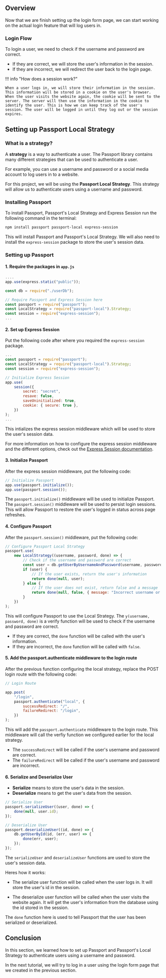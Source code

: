 ## Overview

Now that we are finish setting up the login form page, we can start working on the actual login feature that will log users in.

### Login Flow

To login a user, we need to check if the username and password are correct.

- If they are correct, we will store the user's information in the session.
- If they are incorrect, we will redirect the user back to the login page.

!!! info "How does a session work?"

    When a user logs in, we will store their information in the session. This information will be stored in a cookie on the user's browser. When the user visits the website again, the cookie will be sent to the server. The server will then use the information in the cookie to identify the user. This is how we can keep track of the user's session. The user will be logged in until they log out or the session expires.

## Setting up Passport Local Strategy

### What is a strategy?

A **strategy** is a way to authenticate a user. The Passport library contains many different strategies that can be used to authenticate a user.

For example, you can use a username and password or a social media account to log users in to a website.

For this project, we will be using the **Passport Local Strategy**. This strategy will allow us to authenticate users using a username and password.

### Installing Passport

To install Passport, Passport's Local Strategy and Express Session run the following command in the terminal:

```bash
npm install passport passport-local express-session
```

This will install Passport and Passport's Local Strategy. We will also need to install the `express-session` package to store the user's session data.

### Setting up Passport

#### 1. Require the packages in `app.js`

```javascript
....
app.use(express.static("public"));

const db = require("./userDb");

// Require Passport and Express Session here
const passport = require("passport");
const LocalStrategy = require("passport-local").Strategy;
const session = require("express-session");
...
```

#### 2. Set up Express Session

Put the following code after where you required the `express-session` package.

```js
...
const passport = require("passport");
const LocalStrategy = require("passport-local").Strategy;
const session = require("express-session");

// Initialize Express Session
app.use(
	session({
		secret: "secret",
		resave: false,
		saveUninitialized: true,
		cookie: { secure: true },
	})
);
...
```

This intializes the express session middleware which will be used to store the user's session data.

For more information on how to configure the express session middleware and the different options, check out the [Express Session documentation](https://github.com/expressjs/session#options).

#### 3. Initialize Passport

After the express session middleware, put the following code:

```js
// Initialize Passport
app.use(passport.initialize());
app.use(passport.session());
```

The `passport.initialize()` middleware will be used to initialize Passport. The `passport.session()` middleware will be used to persist login sessions. This will allow Passport to restore the user's logged in status across page refreshes.

#### 4. Configure Passport

After the `passport.session()` middleware, put the following code:

```js
// Configure Passport Local Strategy
passport.use(
	new LocalStrategy((username, password, done) => {
		// Check if the username and password are correct
		const user = db.getUserByUsernameAndPassword(username, password);
		if (user) {
			// If the user exists, return the user's information
			return done(null, user);
		} else {
			// If the user does not exist, return false and a message
			return done(null, false, { message: "Incorrect username or password." });
		}
	})
);
```

This will configure Passport to use the Local Strategy. The `y(username, password, done)` is a verify function will be used to check if the username and password are correct.

- If they are correct, the `done` function will be called with the user's information.
- If they are incorrect, the `done` function will be called with `false`.

#### 5. Add the passport.authenticate middleware to the login route

After the previous function configuring the local strategy, replace the POST login route with the following code:

```js
// Login Route

app.post(
	"/login",
	passport.authenticate("local", {
		successRedirect: "/",
		failureRedirect: "/login",
	})
);
```

This will add the `passport.authenticate` middleware to the login route. This middleware will call the verfiy function we configured earlier for the local strategy.

- The `successRedirect` will be called if the user's username and password are correct.
- The `failureRedirect` will be called if the user's username and password are incorrect.

#### 6. Serialize and Deserialize User

- **Serialize** means to store the user's data in the session.
- **Deserialize** means to get the user's data from the session.

```js
// Serialize User
passport.serializeUser((user, done) => {
	done(null, user.id);
});

// Deserialize User
passport.deserializeUser((id, done) => {
	db.getUserById(id, (err, user) => {
		done(err, user);
	});
});
```

The `serializeUser` and `deserializeUser` functions are used to store the user's session data.

Heres how it works:

- The serialize user function will be called when the user logs in. It will store the user's id in the session.

- The deserialize user function will be called when the user visits the website again. It will get the user's information from the database using the id stored in the session.

The `done` function here is used to tell Passport that the user has been serialized or deserialized.

## Conclusion

In this section, we learned how to set up Passport and Passport's Local Strategy to authenticate users using a username and password.

In the next tutorial, we will try to log in a user using the login form page that we created in the previous section.
